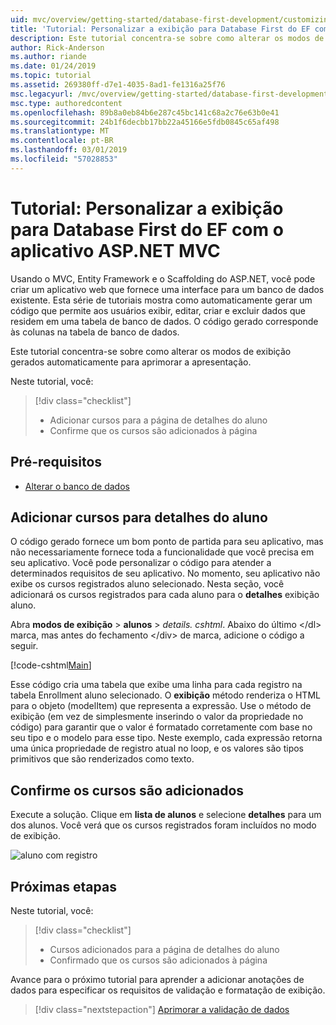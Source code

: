 ```yaml
---
uid: mvc/overview/getting-started/database-first-development/customizing-a-view
title: 'Tutorial: Personalizar a exibição para Database First do EF com o aplicativo ASP.NET MVC'
description: Este tutorial concentra-se sobre como alterar os modos de exibição gerados automaticamente para aprimorar a apresentação.
author: Rick-Anderson
ms.author: riande
ms.date: 01/24/2019
ms.topic: tutorial
ms.assetid: 269380ff-d7e1-4035-8ad1-fe1316a25f76
msc.legacyurl: /mvc/overview/getting-started/database-first-development/customizing-a-view
msc.type: authoredcontent
ms.openlocfilehash: 89b8a0eb84b6e287c45bc141c68a2c76e63b0e41
ms.sourcegitcommit: 24b1f6decbb17bb22a45166e5fdb0845c65af498
ms.translationtype: MT
ms.contentlocale: pt-BR
ms.lasthandoff: 03/01/2019
ms.locfileid: "57028853"
---
```

# <a name="tutorial-customize-view-for-ef-database-first-with-aspnet-mvc-app"></a>Tutorial: Personalizar a exibição para Database First do EF com o aplicativo ASP.NET MVC

Usando o MVC, Entity Framework e o Scaffolding do ASP.NET, você pode criar um aplicativo web que fornece uma interface para um banco de dados existente. Esta série de tutoriais mostra como automaticamente gerar um código que permite aos usuários exibir, editar, criar e excluir dados que residem em uma tabela de banco de dados. O código gerado corresponde às colunas na tabela de banco de dados.

Este tutorial concentra-se sobre como alterar os modos de exibição gerados automaticamente para aprimorar a apresentação.

Neste tutorial, você:

> [!div class="checklist"]
> * Adicionar cursos para a página de detalhes do aluno
> * Confirme que os cursos são adicionados à página

## <a name="prerequisites"></a>Pré-requisitos

* [Alterar o banco de dados](changing-the-database.md)

## <a name="add-courses-to-student-detail"></a>Adicionar cursos para detalhes do aluno

O código gerado fornece um bom ponto de partida para seu aplicativo, mas não necessariamente fornece toda a funcionalidade que você precisa em seu aplicativo. Você pode personalizar o código para atender a determinados requisitos de seu aplicativo. No momento, seu aplicativo não exibe os cursos registrados aluno selecionado. Nesta seção, você adicionará os cursos registrados para cada aluno para o **detalhes** exibição aluno.

Abra **modos de exibição** > **alunos** > *details. cshtml*. Abaixo do último &lt;/dl&gt; marca, mas antes do fechamento &lt;/div&gt; de marca, adicione o código a seguir.

[!code-cshtml[Main](customizing-a-view/samples/sample1.cshtml)]

Esse código cria uma tabela que exibe uma linha para cada registro na tabela Enrollment aluno selecionado. O **exibição** método renderiza o HTML para o objeto (modelItem) que representa a expressão. Use o método de exibição (em vez de simplesmente inserindo o valor da propriedade no código) para garantir que o valor é formatado corretamente com base no seu tipo e o modelo para esse tipo. Neste exemplo, cada expressão retorna uma única propriedade de registro atual no loop, e os valores são tipos primitivos que são renderizados como texto.

## <a name="confirm-courses-are-added"></a>Confirme os cursos são adicionados

Execute a solução. Clique em **lista de alunos** e selecione **detalhes** para um dos alunos. Você verá que os cursos registrados foram incluídos no modo de exibição.

![aluno com registro](customizing-a-view/_static/image1.png)

## <a name="next-steps"></a>Próximas etapas
Neste tutorial, você:

> [!div class="checklist"]
> * Cursos adicionados para a página de detalhes do aluno
> * Confirmado que os cursos são adicionados à página

Avance para o próximo tutorial para aprender a adicionar anotações de dados para especificar os requisitos de validação e formatação de exibição.
> [!div class="nextstepaction"]
> [Aprimorar a validação de dados](enhancing-data-validation.md)
